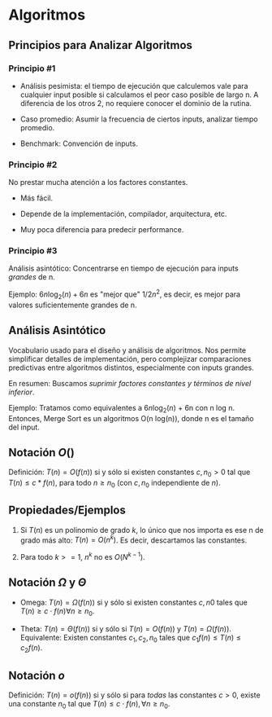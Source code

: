 # Algoritmos

## Principios para Analizar Algoritmos

### Principio #1

- Análisis pesimista: el tiempo de ejecución que calculemos vale para cualquier input posible si calculamos el peor caso posible de largo n. A diferencia de los otros 2, no requiere conocer el dominio de la rutina.

- Caso promedio: Asumir la frecuencia de ciertos inputs, analizar tiempo promedio.

- Benchmark: Convención de inputs.

### Principio #2

No prestar mucha atención a los factores constantes.

- Más fácil.

- Depende de la implementación, compilador, arquitectura, etc.

- Muy poca diferencia para predecir performance.

### Principio #3

Análisis asintótico: Concentrarse en tiempo de ejecución para inputs *grandes* de n.

Ejemplo: $6n\log_2(n)+6n$ es "mejor que" $1/2n^2$, es decir, es mejor para valores suficientemente grandes de n.

## Análisis Asintótico

Vocabulario usado para el diseño y análisis de algoritmos. Nos permite simplificar detalles de implementación, pero complejizar comparaciones predictivas entre algoritmos distintos, especialmente con inputs grandes.

En resumen: Buscamos *suprimir factores constantes y términos de nivel inferior*.

Ejemplo: Tratamos como equivalentes a $6n \log_2(n)$ + 6n con n log n. Entonces, Merge Sort es un algoritmos O(n log(n)), donde n es el tamaño del input.

## Notación $O()$

Definición: $T(n)=O(f(n))$ si y sólo si existen constantes $c,n_0>0$ tal que $T(n)\le c*f(n)$, para todo $n\ge n_0$ (con $c,n_0$ independiente de $n$).

## Propiedades/Ejemplos

1) Si $T(n)$ es un polinomio de grado $k$, lo único que nos importa es ese n de grado más alto: $T(n)=O(n^k)$. Es decir, descartamos las constantes.

2) Para todo $k>=1$, $n^k$ no es $O(N^{k-1})$.

## Notación $\Omega$ y $\Theta$

- Omega: $T(n)=\Omega(f(n))$ si y sólo si existen constantes $c,n0$ tales que $T(n)\ge c\cdot f(n)\forall n\ge n_0$.

- Theta: $T(n)=\Theta (f(n))$ si y sólo si $T(n)=O(f(n))$ y $T(n)=\Omega (f(n))$. Equivalente: Existen constantes $c_1,c_2,n_0$ tales que $c_1f(n)\le T(n)\le c_2f(n)$.

## Notación $o$

Definición: $T(n)=o(f(n))$ si y sólo si para *todas* las constantes $c>0$, existe una constante $n_0$ tal que $T(n)\le c\cdot f(n),\forall n\ge n_0$.
